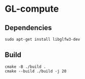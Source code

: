 # GL-compute



## Dependencies
```
sudo apt-get install libglfw3-dev
```


## Build
```
cmake -B ./build .
cmake --build ./build -j 20
```
